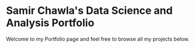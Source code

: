 # Samir Chawla's Data Science and Analysis Portfolio

Welcome to my Portfolio page and feel free to browse all my projects below.


